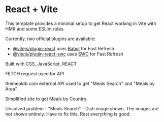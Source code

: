 # React + Vite

This template provides a minimal setup to get React working in Vite with HMR and some ESLint rules.

Currently, two official plugins are available:

- [@vitejs/plugin-react](https://github.com/vitejs/vite-plugin-react/blob/main/packages/plugin-react/README.md) uses [Babel](https://babeljs.io/) for Fast Refresh
- [@vitejs/plugin-react-swc](https://github.com/vitejs/vite-plugin-react-swc) uses [SWC](https://swc.rs/) for Fast Refresh


Built with CSS, JavaScript, REACT

FETCH request used for API

themealdb.com external API used to get "Meals Search" and "Meals by Area"

Simplified site to get Meals by Country. 

Unsolved problem - "Meals Search" - Dish image shown. The images are not shown entirely. Have to fix this. Rest everything is good.
